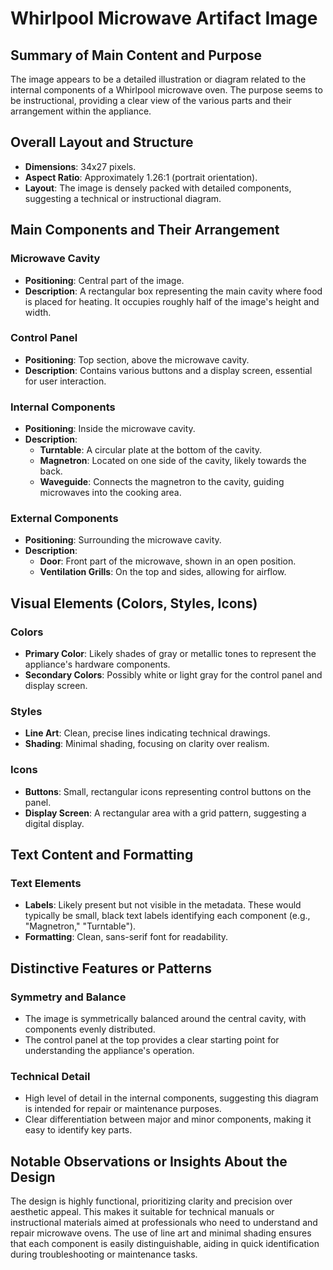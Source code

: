 # Whirlpool Microwave Artifact Image

## Summary of Main Content and Purpose
The image appears to be a detailed illustration or diagram related to the internal components of a Whirlpool microwave oven. The purpose seems to be instructional, providing a clear view of the various parts and their arrangement within the appliance.

## Overall Layout and Structure
- **Dimensions**: 34x27 pixels.
- **Aspect Ratio**: Approximately 1.26:1 (portrait orientation).
- **Layout**: The image is densely packed with detailed components, suggesting a technical or instructional diagram.

## Main Components and Their Arrangement

### Microwave Cavity
- **Positioning**: Central part of the image.
- **Description**: A rectangular box representing the main cavity where food is placed for heating. It occupies roughly half of the image's height and width.

### Control Panel
- **Positioning**: Top section, above the microwave cavity.
- **Description**: Contains various buttons and a display screen, essential for user interaction.

### Internal Components
- **Positioning**: Inside the microwave cavity.
- **Description**:
  - **Turntable**: A circular plate at the bottom of the cavity.
  - **Magnetron**: Located on one side of the cavity, likely towards the back.
  - **Waveguide**: Connects the magnetron to the cavity, guiding microwaves into the cooking area.

### External Components
- **Positioning**: Surrounding the microwave cavity.
- **Description**:
  - **Door**: Front part of the microwave, shown in an open position.
  - **Ventilation Grills**: On the top and sides, allowing for airflow.

## Visual Elements (Colors, Styles, Icons)

### Colors
- **Primary Color**: Likely shades of gray or metallic tones to represent the appliance's hardware components.
- **Secondary Colors**: Possibly white or light gray for the control panel and display screen.

### Styles
- **Line Art**: Clean, precise lines indicating technical drawings.
- **Shading**: Minimal shading, focusing on clarity over realism.

### Icons
- **Buttons**: Small, rectangular icons representing control buttons on the panel.
- **Display Screen**: A rectangular area with a grid pattern, suggesting a digital display.

## Text Content and Formatting

### Text Elements
- **Labels**: Likely present but not visible in the metadata. These would typically be small, black text labels identifying each component (e.g., "Magnetron," "Turntable").
- **Formatting**: Clean, sans-serif font for readability.

## Distinctive Features or Patterns

### Symmetry and Balance
- The image is symmetrically balanced around the central cavity, with components evenly distributed.
- The control panel at the top provides a clear starting point for understanding the appliance's operation.

### Technical Detail
- High level of detail in the internal components, suggesting this diagram is intended for repair or maintenance purposes.
- Clear differentiation between major and minor components, making it easy to identify key parts.

## Notable Observations or Insights About the Design

The design is highly functional, prioritizing clarity and precision over aesthetic appeal. This makes it suitable for technical manuals or instructional materials aimed at professionals who need to understand and repair microwave ovens. The use of line art and minimal shading ensures that each component is easily distinguishable, aiding in quick identification during troubleshooting or maintenance tasks.